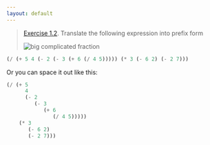 ```yaml
---
layout: default
---
```


> [Exercise 1.2](https://mitpress.mit.edu/sites/default/files/sicp/full-text/book/book-Z-H-10.html#%_thm_1.2). Translate the following expression into prefix form
>
> ![big complicated fraction](https://i.imgur.com/AL80BpC.png)

```scheme
(/ (+ 5 4 (- 2 (- 3 (+ 6 (/ 4 5))))) (* 3 (- 6 2) (- 2 7)))
```

Or you can space it out like this:

```scheme
(/ (+ 5
      4
      (- 2
         (- 3
            (+ 6
               (/ 4 5)))))
    (* 3
       (- 6 2)
       (- 2 7)))
```
